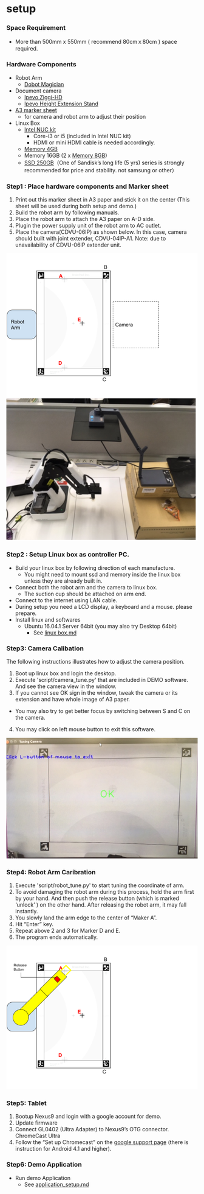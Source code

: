 setup
=====

### Space Requirement
- More than 500mm x 550mm ( recommend 80cmｘ80cm )  space required.

### Hardware Components
- Robot Arm
  - [Dobot Magician](http://dobot.cc/store/buy-dobot-magician.html)
- Document camera
  - [Ipevo Ziggi-HD](https://www.amazon.com/dp/B01530XGMA)
  - [Ipevo Height Extension Stand](https://www.amazon.com/dp/B00CTIF2O0)
- [A3 marker sheet](./image/marker_paper.pdf)
  - for camera and robot arm to adjust their position
- Linux Box
  - [Intel NUC kit](https://www.amazon.com/dp/B01DG1SEES)
    - Core-i3 or i5 (included in Intel NUC kit)
    - HDMI or mini HDMI cable is needed accordingly.
  - [Memory 4GB](https://www.amazon.com/dp/B00CQ35GYE)
  - Memory 16GB (2 x [Memory 8GB](https://www.amazon.com/dp/B00CQ35HBQ))
  - [SSD 250GB](https://www.amazon.com/dp/B0194MV5U8)（One of Sandisk’s long life (5 yrs) series is strongly recommended for price and stability. not samsung or other）


### Step1 : Place hardware components and Marker sheet
1. Print out this marker sheet in A3 paper and stick it on the center
(This sheet will be used during both setup and demo.)
2. Build the robot arm by following manuals.
3. Place the robot arm to attach the A3 paper on A-D side.
4. Plugin the power supply unit of the robot arm to AC outlet.
5. Place the camera(CDVU-06IP) as shown below. In this case, camera should built with joint extender, CDVU-04IP-A1.
Note: due to unavailability of CDVU-06IP extender unit.

![](./image/arrangement.png)
![](./image/robot_and_camera.png)

### Step2 : Setup Linux box as controller PC.
- Build your linux box by following direction of each manufacture.
  - You might need to mount ssd and memory inside the linux box unless they are already built in.
- Connect both the robot arm and the camera to linux box.
  - The suction cup should be attached on arm end.
- Connect to the internet using LAN cable.
- During setup you need  a LCD display, a keyboard and a mouse. please prepare.
- Install linux and softwares
  - Ubuntu 16.04.1 Server 64bit (you may also try Desktop 64bit)
    - See [linux box.md](./linux_box.md)

### Step3: Camera Calibation

The following instructions illustrates how to adjust the camera position.

1. Boot up linux box and login the desktop.
2. Execute 'script/camera_tune.py' that are included in DEMO software. And see the camera view in the window.
3. If you cannot see OK sign in the window, tweak the camera or its extension and have whole image of A3 paper.
  - You may also try to get better focus by switching between S and C on the camera.
4. You may click on left mouse button to exit this software.

![](./image/camera_calibration.png)

### Step4: Robot Arm Caribration

1. Execute 'script/robot_tune.py' to start tuning the coordinate of arm.
2. To avoid damaging the robot arm during this process, hold the arm first by your hand. And then push the release button (which is marked ‘unlock’ ) on the other hand. After releasing the robot arm, it may fall instantly.
3. You slowly land the arm edge to the center of “Maker A”.
4. Hit “Enter” key.
5. Repeat above 2 and 3 for Marker D and E.
6. The program ends automatically.

![](./image/robot_calibration.png)

### Step5: Tablet
1. Bootup Nexus9 and login with a google account for demo.
2. Update firmware
3. Connect GL0402 (Ultra Adapter) to Nexus9’s OTG connector.
ChromeCast Ultra
4. Follow the “Set up Chromecast” on the [google support page](
https://support.google.com/chromecast/answer/2998456?hl=en)
\(there is instruction for Android 4.1 and higher\).


### Step6: Demo Application
- Run demo Application
  - See [application_setup.md](./application_setup.md)
